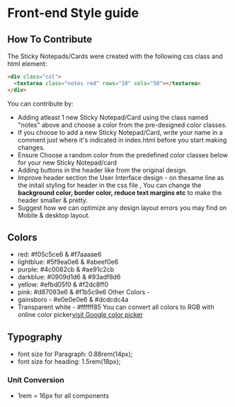 # Front-end Style guide

## How To Contribute

The Sticky Notepads/Cards were created with the following css class and html element:

```html
<div class="col">
  <textarea class="notes red" rows="10" cols="50"></textarea>
</div>
```

You can contribute by:
- Adding atleast 1 new Sticky Notepad/Card using the class named "notes" above and choose a color from the pre-designed color classes.
- If you choose to add a new Sticky Notepad/Card, write your name in a comment just where it's indicated in index.html before you start making changes.
- Ensure Choose a random color from the predefined color classes below for your new Sticky Notepad/card
- Adding buttons in the header like from the original design.
- Improve header section the User Interface design - on thesame line as the initail styling for header in the css file ,
  You can change the **background color, border color, reduce text margins etc** to make the header smaller & pretty. 
- Suggest how we can optimize any design layout errors you may find on Mobile & desktop layout.

## Colors

- red: #f05c5ce6 & #f7aaaae6
- lightblue: #5f9ea0e6 & #abeef0e6
- purple: #4c0082cb & #ae91c2cb
- darkblue: #0909d1d6 & #93adf8d6
- yellow: #efbd05f0 & #f2dc8ff0
- pink: #d87093e6 & #f1b5c9e6
  Other Colors -
- gainsboro - #e0e0e0e6 & #dcdcdc4a
- Transparent white - #ffffff85
  You can convert all colors to RGB with online color picker[visit Google color picker](https://g.co/kgs/vNT7R9)

## Typography

- font size for Paragraph: 0.88rem(14px);
- font size for heading: 1.5rem(18px);

### Unit Conversion

- 1rem = 16px for all components
